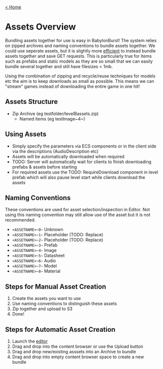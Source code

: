 [< Home](/)

# Assets Overview
Bundling assets together for use is easy in BabylonBurst! The system relies on zipped archives and naming conventions to bundle assets together. We could use seperate assets, but it is slightly more [efficient](https://aws.amazon.com/s3/pricing/) to instead bundle assets together and save GET requests. This is particularly true for items such as prefabs and static models as they are so small that we can easily bundle several together and still have filesizes < 1mb.

Using the combination of zipping and recycle/reuse techniques for models etc the aim is to keep downloads as small as possible. This means we can "stream" games instead of downloading the entire game in one hit!

## Assets Structure
- Zip Archive (eg testfolder/levelBassets.zip)
    - Named items (eg testImage~4~)

## Using Assets
- Simply specify the parameters via ECS components or in the client side via the descriptions (AudioDescription etc)
- Assets will be automatically downloaded when required
- TODO: Server will automatically wait for clients to finish downloading prefabs & assets before starting
- For required assets use the TODO: RequireDownload component in level prefab which will also pause level start while clients download the assets

## Naming Conventions
These conventions are used for asset selection/inspection in Editor. Not using this naming convention may still allow use of the asset but it is not recommended. 
- `<ASSETNAME>~0~` Unknown
- `<ASSETNAME>~1~` Placeholder (TODO: Replace)
- `<ASSETNAME>~2~` Placeholder (TODO: Replace)
- `<ASSETNAME>~3~` Prefab
- `<ASSETNAME>~4~` Image
- `<ASSETNAME>~5~` Datasheet
- `<ASSETNAME>~6~` Audio
- `<ASSETNAME>~7~` Model
- `<ASSETNAME>~8~` Material

## Steps for Manual Asset Creation
1. Create the assets you want to use
2. Use naming conventions to distinguish these assets
3. Zip together and upload to S3
4. Done!

## Steps for Automatic Asset Creation
1. Launch the [editor](editor.md) 
2. Drag and drop into the content browser or use the Upload button
3. Drag and drop new/existing asssets into an Archive to bundle
4. Drag and drop into empty content browser space to create a new bundle